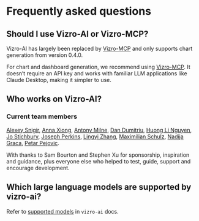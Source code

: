 # Frequently asked questions

## Should I use Vizro-AI or Vizro-MCP?

Vizro-AI has largely been replaced by [Vizro-MCP](https://github.com/mckinsey/vizro/blob/main/vizro-mcp/README.md) and only supports chart generation from version 0.4.0.

For chart and dashboard generation, we recommend using [Vizro-MCP](https://github.com/mckinsey/vizro/blob/main/vizro-mcp/README.md). It doesn’t require an API key and works with familiar LLM applications like Claude Desktop, making it simpler to use.

## Who works on Vizro-AI?

### Current team members

[Alexey Snigir](https://github.com/l0uden), [Anna Xiong](https://github.com/Anna-Xiong), [Antony Milne](https://github.com/antonymilne), [Dan Dumitriu](https://github.com/dandumitriu1), [Huong Li Nguyen](https://github.com/huong-li-nguyen), [Jo Stichbury](https://github.com/stichbury), [Joseph Perkins](https://github.com/Joseph-Perkins), [Lingyi Zhang](https://github.com/lingyielia), [Maximilian Schulz](https://github.com/maxschulz-COL), [Nadija Graca](https://github.com/nadijagraca), [Petar Pejovic](https://github.com/petar-qb).

With thanks to Sam Bourton and Stephen Xu for sponsorship, inspiration and guidance, plus everyone else who helped to test, guide, support and encourage development.

## Which large language models are supported by vizro-ai?

Refer to [supported models](../user-guides/customize-vizro-ai.md#supported-models) in `vizro-ai` docs.

